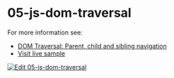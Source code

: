 # 05-js-dom-traversal

For more information see:
- [DOM Traversal: Parent, child and sibling navigation](https://plentistack.com/dom-traversal-parent-child-and-sibling-navigation/?utm_source=github&utm_medium=website&utm_campaign=blog-post)
- [Visit live sample](https://05-js-dom-traversal.vercel.app)

[![Edit 05-js-dom-traversal](https://codesandbox.io/static/img/play-codesandbox.svg)](https://codesandbox.io/s/github/plentistack/js-dom/tree/05-js-dom-traversal/?fontsize=14&hidenavigation=1&theme=dark)
